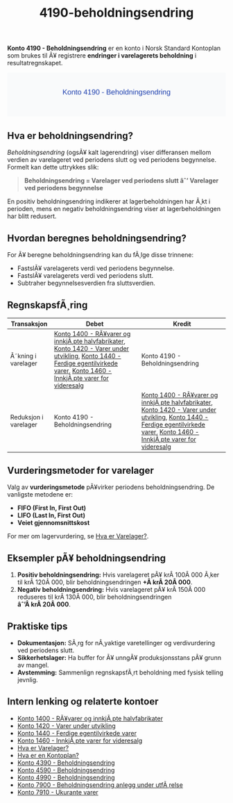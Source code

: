 ﻿---
title: "4190-beholdningsendring"
meta_title: "4190-beholdningsendring"
meta_description: "**Konto 4190 - Beholdningsendring** er en konto i Norsk Standard Kontoplan som brukes til Ã¥ registrere **endringer i varelagerets beholdning** i resultatregnsk..."
slug: 4190-beholdningsendring
type: blog
layout: pages/single
---

**Konto 4190 - Beholdningsendring** er en konto i Norsk Standard Kontoplan som brukes til Ã¥ registrere **endringer i varelagerets beholdning** i resultatregnskapet.

![Illustrasjon av konto 4190 Beholdningsendring](4190-beholdningsendring-image.svg)

## Hva er beholdningsendring?

*Beholdningsendring* (ogsÃ¥ kalt lagerendring) viser differansen mellom verdien av varelageret ved periodens slutt og ved periodens begynnelse. Formelt kan dette uttrykkes slik:

> **Beholdningsendring = Varelager ved periodens slutt âˆ’ Varelager ved periodens begynnelse**

En positiv beholdningsendring indikerer at lagerbeholdningen har Ã¸kt i perioden, mens en negativ beholdningsendring viser at lagerbeholdningen har blitt redusert.

## Hvordan beregnes beholdningsendring?

For Ã¥ beregne beholdningsendring kan du fÃ¸lge disse trinnene:

* FastslÃ¥ varelagerets verdi ved periodens begynnelse.
* FastslÃ¥ varelagerets verdi ved periodens slutt.
* Subtraher begynnelsesverdien fra sluttsverdien.

## RegnskapsfÃ¸ring

| Transaksjon           | Debet                                                                                                                                                                                           | Kredit                            |
|-----------------------|-------------------------------------------------------------------------------------------------------------------------------------------------------------------------------------------------|-----------------------------------|
| Ã˜kning i varelager    | [Konto 1400 - RÃ¥varer og innkjÃ¸pte halvfabrikater](/blogs/kontoplan/1400-raavarer-og-innkjopte-halvfabrikater "Konto 1400 - RÃ¥varer og innkjÃ¸pte halvfabrikater"), [Konto 1420 - Varer under utvikling](/blogs/kontoplan/1420-varer-under-utvikling "Konto 1420 - Varer under utvikling"), [Konto 1440 - Ferdige egentilvirkede varer](/blogs/kontoplan/1440-ferdige-egentilvirkede-varer "Konto 1440 - Ferdige egentilvirkede varer"), [Konto 1460 - InnkjÃ¸pte varer for videresalg](/blogs/kontoplan/1460-innkjopte-varer-for-videresalg "Konto 1460 - InnkjÃ¸pte varer for videresalg") | Konto 4190 - Beholdningsendring |
| Reduksjon i varelager | Konto 4190 - Beholdningsendring                                                                                                                                                                 | [Konto 1400 - RÃ¥varer og innkjÃ¸pte halvfabrikater](/blogs/kontoplan/1400-raavarer-og-innkjopte-halvfabrikater "Konto 1400 - RÃ¥varer og innkjÃ¸pte halvfabrikater"), [Konto 1420 - Varer under utvikling](/blogs/kontoplan/1420-varer-under-utvikling "Konto 1420 - Varer under utvikling"), [Konto 1440 - Ferdige egentilvirkede varer](/blogs/kontoplan/1440-ferdige-egentilvirkede-varer "Konto 1440 - Ferdige egentilvirkede varer"), [Konto 1460 - InnkjÃ¸pte varer for videresalg](/blogs/kontoplan/1460-innkjopte-varer-for-videresalg "Konto 1460 - InnkjÃ¸pte varer for videresalg") |

## Vurderingsmetoder for varelager

Valg av **vurderingsmetode** pÃ¥virker periodens beholdningsendring. De vanligste metodene er:

* **FIFO (First In, First Out)**
* **LIFO (Last In, First Out)**
* **Veiet gjennomsnittskost**

For mer om lagervurdering, se [Hva er Varelager?](/blogs/regnskap/hva-er-varelager "Hva er Varelager? Komplett Guide til LagerfÃ¸ring og Verdivurdering").

## Eksempler pÃ¥ beholdningsendring

1. **Positiv beholdningsendring:** Hvis varelageret pÃ¥ krÂ 100Â 000 Ã¸ker til krÂ 120Â 000, blir beholdningsendringen **+Â krÂ 20Â 000**.
2. **Negativ beholdningsendring:** Hvis varelageret pÃ¥ krÂ 150Â 000 reduseres til krÂ 130Â 000, blir beholdningsendringen **âˆ’Â krÂ 20Â 000**.

## Praktiske tips

* **Dokumentasjon:** SÃ¸rg for nÃ¸yaktige varetellinger og verdivurdering ved periodens slutt.
* **Sikkerhetslager:** Ha buffer for Ã¥ unngÃ¥ produksjonsstans pÃ¥ grunn av mangel.
* **Avstemming:** Sammenlign regnskapsfÃ¸rt beholdning med fysisk telling jevnlig.

## Intern lenking og relaterte kontoer

* [Konto 1400 - RÃ¥varer og innkjÃ¸pte halvfabrikater](/blogs/kontoplan/1400-raavarer-og-innkjopte-halvfabrikater "Konto 1400 - RÃ¥varer og innkjÃ¸pte halvfabrikater")
* [Konto 1420 - Varer under utvikling](/blogs/kontoplan/1420-varer-under-utvikling "Konto 1420 - Varer under utvikling")
* [Konto 1440 - Ferdige egentilvirkede varer](/blogs/kontoplan/1440-ferdige-egentilvirkede-varer "Konto 1440 - Ferdige egentilvirkede varer")
* [Konto 1460 - InnkjÃ¸pte varer for videresalg](/blogs/kontoplan/1460-innkjopte-varer-for-videresalg "Konto 1460 - InnkjÃ¸pte varer for videresalg")
* [Hva er Varelager?](/blogs/regnskap/hva-er-varelager "Hva er Varelager? Komplett Guide til LagerfÃ¸ring og Verdivurdering")
* [Hva er en Kontoplan?](/blogs/regnskap/hva-er-kontoplan "Hva er en Kontoplan? Komplett Guide til Kontoplaner i Norsk Regnskap")
* [Konto 4390 - Beholdningsendring](/blogs/kontoplan/4390-beholdningsendring "Konto 4390 - Beholdningsendring")
* [Konto 4590 - Beholdningsendring](/blogs/kontoplan/4590-beholdningsendring "Konto 4590 - Beholdningsendring")
* [Konto 4990 - Beholdningsendring](/blogs/kontoplan/4990-beholdningsendring "Konto 4990 - Beholdningsendring")
* [Konto 7900 - Beholdningsendring anlegg under utfÃ¸relse](/blogs/kontoplan/7900-beholdningsendring-anlegg-under-utforelse "Konto 7900 - Beholdningsendring anlegg under utfÃ¸relse")
* [Konto 7910 - Ukurante varer](/blogs/kontoplan/7910-ukurante-varer "Konto 7910 - Ukurante varer")
